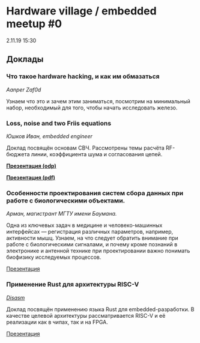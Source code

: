 # Hardware village / embedded meetup #0

2.11.19
15:30

## Доклады

### Что такое hardware hacking, и как им обмазаться
_Aanper_
_Zaf0d_

Узнаем что это и зачем этим заниматься, посмотрим на минимальный набор, необходимый для того, чтобы начать исследовать железо.

### Loss, noise and two Friis equations
_Юшков Иван, embedded engineer_

Доклад посвящён основам СВЧ. Рассмотрены темы расчёта RF-бюджета линии, коэффициента шума и согласования цепей.

[**Презентация (odp)**](/hwv0_loss_and_noise.odp)

[**Презентация (pdf)**](/hwv0_loss_and_noise.pdf)

### Особенности проектирования систем сбора данных при работе с биологическими объектами.
_Арман, магистрант МГТУ имени Баумана._

Одна из ключевых задач в медицине и человеко-машинных интерфейсах — регистрация различных параметров, например, активности мышц. Узнаем, на что следует обратить внимание при работе с биологическими сигналами, и почему кроме познаний в электронике и антенной технике при проектировании важно понимать биофизику исследуемых процессов.

[Презентация](/hwv_0_medInstrumentationDesign.pdf)

### Применение Rust для архитектуры RISC-V
_[Disasm](https://github.com/Disasm)_

Доклад посвящён применению языка Rust для embedded-разработки.
В качестве целевой архитектуры рассматривается RISC-V и её реализации как в чипах, так и на FPGA.

[Презентация](/hvw0_rust_and_riscv.pdf)
